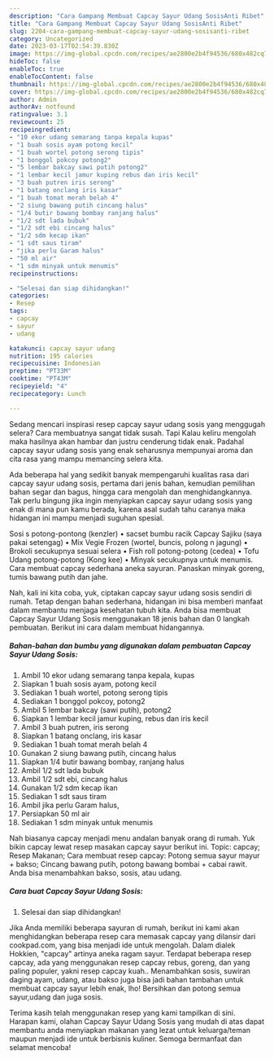 ```yaml
---
description: "Cara Gampang Membuat Capcay Sayur Udang SosisAnti Ribet"
title: "Cara Gampang Membuat Capcay Sayur Udang SosisAnti Ribet"
slug: 2204-cara-gampang-membuat-capcay-sayur-udang-sosisanti-ribet
category: Uncategorized
date: 2023-03-17T02:54:39.830Z
image: https://img-global.cpcdn.com/recipes/ae2800e2b4f94536/680x482cq70/capcay-sayur-udang-sosis-foto-resep-utama.jpg
hideToc: false
enableToc: true
enableTocContent: false
thumbnail: https://img-global.cpcdn.com/recipes/ae2800e2b4f94536/680x482cq70/capcay-sayur-udang-sosis-foto-resep-utama.jpg
cover: https://img-global.cpcdn.com/recipes/ae2800e2b4f94536/680x482cq70/capcay-sayur-udang-sosis-foto-resep-utama.jpg
author: Admin
authorAv: notfound
ratingvalue: 3.1
reviewcount: 25
recipeingredient:
- "10 ekor udang semarang tanpa kepala kupas"
- "1 buah sosis ayam potong kecil"
- "1 buah wortel potong serong tipis"
- "1 bonggol pokcoy potong2"
- "5 lembar bakcay sawi putih potong2"
- "1 lembar kecil jamur kuping rebus dan iris kecil"
- "3 buah putren iris serong"
- "1 batang onclang iris kasar"
- "1 buah tomat merah belah 4"
- "2 siung bawang putih cincang halus"
- "1/4 butir bawang bombay ranjang halus"
- "1/2 sdt lada bubuk"
- "1/2 sdt ebi cincang halus"
- "1/2 sdm kecap ikan"
- "1 sdt saus tiram"
- "jika perlu Garam halus"
- "50 ml air"
- "1 sdm minyak untuk menumis"
recipeinstructions:

- "Selesai dan siap dihidangkan!"
categories:
- Resep
tags:
- capcay
- sayur
- udang

katakunci: capcay sayur udang 
nutrition: 195 calories
recipecuisine: Indonesian
preptime: "PT33M"
cooktime: "PT43M"
recipeyield: "4"
recipecategory: Lunch

---
```



Sedang mencari inspirasi resep capcay sayur udang sosis yang menggugah selera? Cara membuatnya sangat tidak susah. Tapi Kalau keliru mengolah maka hasilnya akan hambar dan justru cenderung tidak enak. Padahal capcay sayur udang sosis yang enak seharusnya mempunyai aroma dan cita rasa yang mampu memancing selera kita.


Ada beberapa hal yang sedikit banyak mempengaruhi kualitas rasa dari capcay sayur udang sosis, pertama dari jenis bahan, kemudian pemilihan bahan segar dan bagus, hingga cara mengolah dan menghidangkannya. Tak perlu bingung jika ingin menyiapkan capcay sayur udang sosis yang enak di mana pun kamu berada, karena asal sudah tahu caranya maka hidangan ini mampu menjadi suguhan spesial.

Sosi s potong-pontong (kenzler) • sacset bumbu racik Capcay Sajiku (saya pakai setengag) • Mix Vegie Frozen (wortel, buncis, polong n jagung) • Brokoli secukupnya sesuai selera • Fish roll potong-potong (cedea) • Tofu Udang potong-potong (Kong kee) • Minyak secukupnya untuk menumis. Cara membuat capcay sederhana aneka sayuran. Panaskan minyak goreng, tumis bawang putih dan jahe.


Nah, kali ini kita coba, yuk, ciptakan capcay sayur udang sosis sendiri di rumah. Tetap dengan bahan sederhana, hidangan ini bisa memberi manfaat dalam membantu menjaga kesehatan tubuh kita. Anda bisa membuat Capcay Sayur Udang Sosis menggunakan 18 jenis bahan dan 0 langkah pembuatan. Berikut ini cara dalam membuat hidangannya.

<!--inarticleads1-->

##### Bahan-bahan dan bumbu yang digunakan dalam pembuatan Capcay Sayur Udang Sosis:

1. Ambil 10 ekor udang semarang tanpa kepala, kupas
1. Siapkan 1 buah sosis ayam, potong kecil
1. Sediakan 1 buah wortel, potong serong tipis
1. Sediakan 1 bonggol pokcoy, potong2
1. Ambil 5 lembar bakcay (sawi putih), potong2
1. Siapkan 1 lembar kecil jamur kuping, rebus dan iris kecil
1. Ambil 3 buah putren, iris serong
1. Siapkan 1 batang onclang, iris kasar
1. Sediakan 1 buah tomat merah belah 4
1. Gunakan 2 siung bawang putih, cincang halus
1. Siapkan 1/4 butir bawang bombay, ranjang halus
1. Ambil 1/2 sdt lada bubuk
1. Ambil 1/2 sdt ebi, cincang halus
1. Gunakan 1/2 sdm kecap ikan
1. Sediakan 1 sdt saus tiram
1. Ambil jika perlu Garam halus,
1. Persiapkan 50 ml air
1. Sediakan 1 sdm minyak untuk menumis


Nah biasanya capcay menjadi menu andalan banyak orang di rumah. Yuk bikin capcay lewat resep masakan capcay sayur berikut ini. Topic: capcay; Resep Makanan; Cara membuat resep capcay: Potong semua sayur mayur + bakso; Cincang bawang putih, potong bawang bombai + cabai rawit. Anda bisa menambahkan bakso, sosis, atau udang. 

<!--inarticleads2-->

##### Cara buat Capcay Sayur Udang Sosis:


1. Selesai dan siap dihidangkan!

Jika Anda memiliki beberapa sayuran di rumah, berikut ini kami akan menghidangkan beberapa resep cara memasak capcay yang dilansir dari cookpad.com, yang bisa menjadi ide untuk mengolah. Dalam dialek Hokkien, &#34;capcay&#34; artinya aneka ragam sayur. Terdapat beberapa resep capcay, ada yang menggunakan resep capcay rebus, goreng, dan yang paling populer, yakni resep capcay kuah.. Menambahkan sosis, suwiran daging ayam, udang, atau bakso juga bisa jadi bahan tambahan untuk membuat capcay sayur lebih enak, lho! Bersihkan dan potong semua sayur,udang dan juga sosis. 

Terima kasih telah menggunakan resep yang kami tampilkan di sini. Harapan kami, olahan Capcay Sayur Udang Sosis yang mudah di atas dapat membantu anda menyiapkan makanan yang lezat untuk keluarga/teman maupun menjadi ide untuk berbisnis kuliner. Semoga bermanfaat dan selamat mencoba!
